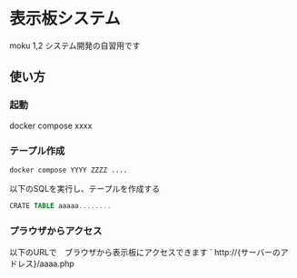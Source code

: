 # 表示板システム
moku 1,2 システム開発の自習用です
## 使い方

### 起動
docker compose xxxx

### テープル作成
```sh
docker compose YYYY ZZZZ ....
```
以下のSQLを実行し、テープルを作成する
```sql
CRATE TABLE aaaaa........
```

### プラウザからアクセス

以下のURLで　ブラウザから表示板にアクセスできます
` http://{サーバーのアドレス}/aaaa.php
